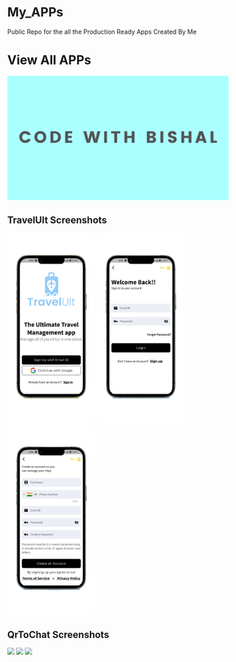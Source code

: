# My_APPs
Public Repo for the all the Production Ready Apps Created By Me

# View All APPs

[![All Apps](https://github.com/CodeWithBishal/MY_APPS/raw/main/screenshot.webp)](https://play.google.com/store/apps/dev?id=7467024670640010287)

## TravelUlt Screenshots

<p float="left">
  <img src="https://github.com/CodeWithBishal/MY_APPS/blob/main/TravelUlt/APP_Screenshot/My%20project%20(10).png" width="200" />
  <img src="https://github.com/CodeWithBishal/MY_APPS/blob/main/TravelUlt/APP_Screenshot/My%20project%20(11).png" width="200" /> 
  <img src="https://github.com/CodeWithBishal/MY_APPS/blob/main/TravelUlt/APP_Screenshot/My%20project%20(12).png" width="200" />
</p>

## QrToChat Screenshots

<p float="left">
  <img src="https://github.com/CodeWithBishal/MY_APPS/blob/main/QrToChat/APP_Screenshot/My%20project%20(10).png" width="200" />
  <img src="https://github.com/CodeWithBishal/MY_APPS/blob/main/QrToChat/APP_Screenshot/My%20project%20(11).png" width="200" /> 
  <img src="https://github.com/CodeWithBishal/MY_APPS/blob/main/QrToChat/APP_Screenshot/My%20project%20(12).png" width="200" />
</p>